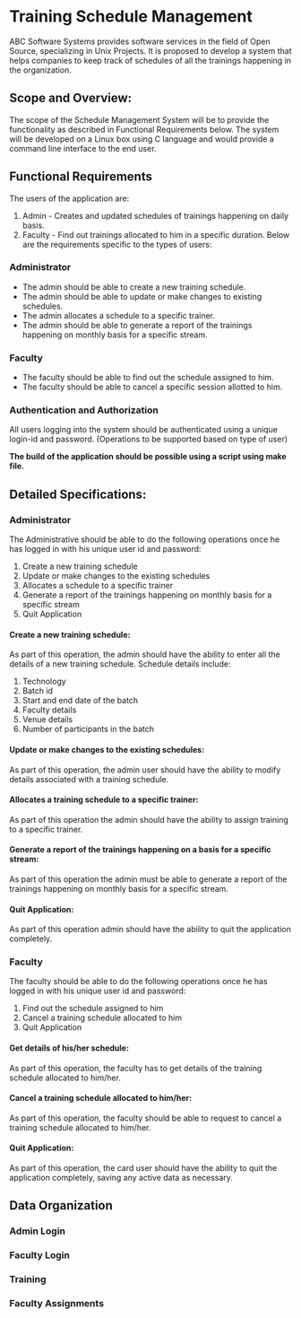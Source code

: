 # Training Schedule Management

ABC Software Systems provides software services in the field of Open Source, specializing in Unix Projects.
It is proposed to develop a system that helps companies to keep track of schedules of all the trainings happening in the organization.

## Scope and Overview:
The scope of the Schedule Management System will be to provide the functionality as described in Functional Requirements below. The system will be developed on a Linux box using C language and would provide a command line interface to the end user.

## Functional Requirements
The users of the application are:
1. Admin - Creates and updated schedules of trainings happening on daily basis. 
2. Faculty - Find out trainings allocated to him in a specific duration.
Below are the requirements specific to the types of users:

### Administrator
- The admin should be able to create a new training schedule.
- The admin should be able to update or make changes to existing schedules.
- The admin allocates a schedule to a specific trainer.
- The admin should be able to generate a report of the trainings happening on monthly basis for a specific stream.

### Faculty
- The faculty should be able to find out the schedule assigned to him.
- The faculty should be able to cancel a specific session allotted to him.

### Authentication and Authorization
All users logging into the system should be authenticated using a unique login-id and password. (Operations to be supported based on type of user)

**The build of the application should be possible using a script using make file.** 

## Detailed Specifications:

### Administrator

The Administrative should be able to do the following operations once he has logged in with his unique user id and password:
1. Create a new training schedule
2. Update or make changes to the existing schedules
3. Allocates a schedule to a specific trainer
4. Generate a report of the trainings happening on monthly basis for a specific stream
5. Quit Application

#### Create a new training schedule:
As part of this operation, the admin should have the ability to enter all the details of a new training schedule.
Schedule details include:
1. Technology
2. Batch id
3. Start and end date of the batch
4. Faculty details
5. Venue details
6. Number of participants in the batch

#### Update or make changes to the existing schedules:
As part of this operation, the admin user should have the ability to modify details associated with a training schedule.

#### Allocates a training schedule to a specific trainer:
As part of this operation the admin should have the ability to assign training to a specific trainer. 

#### Generate a report of the trainings happening on a basis for a specific stream:
As part of this operation the admin must be able to generate a report of the trainings happening on monthly basis for a specific stream.

#### Quit Application:
As part of this operation admin should have the ability to quit the application completely.

### Faculty

The faculty should be able to do the following operations once he has logged in with his unique user id and password:
1. Find out the schedule assigned to him
2. Cancel a training schedule allocated to him
3. Quit Application

#### Get details of his/her schedule:
As part of this operation, the faculty has to get details of the training schedule allocated to him/her.

#### Cancel a training schedule allocated to him/her:
As part of this operation, the faculty should be able to request to cancel a training schedule allocated to him/her.

#### Quit Application:
As part of this operation, the card user should have the ability to quit the application completely, saving any active data as necessary.

## Data Organization 

### Admin Login

<!-- <img width="511" alt="image" src="https://user-images.githubusercontent.com/70385488/223931073-91309165-85c2-4b53-b14f-c01a827d06db.png"> -->

### Faculty Login

<!-- <img width="508" alt="image" src="https://user-images.githubusercontent.com/70385488/223931163-ddb0d043-e44b-489c-b876-18e0a86aa85c.png"> -->

### Training

<!-- <img width="507" alt="image" src="https://user-images.githubusercontent.com/70385488/223931237-7a05d1be-ac20-4749-840a-32a6a27832fa.png"> -->

### Faculty Assignments
<!-- 
<img width="506" alt="image" src="https://user-images.githubusercontent.com/70385488/223931312-2f1ab704-1d39-4994-8fd4-f9b8bd4b6b8f.png"> -->
